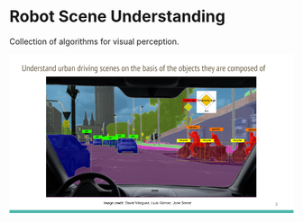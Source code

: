 # Robot Scene Understanding
Collection of algorithms for visual perception.

<img src="https://github.com/RuslanAgishev/robot_scene_understanding/blob/master/figures/introduction.png"/>
